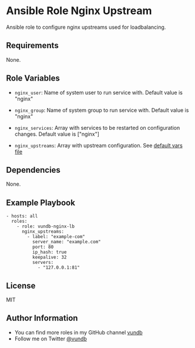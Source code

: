 Ansible Role Nginx Upstream
======================================

Ansible role to configure nginx upstreams used for loadbalancing.

Requirements
------------

None.

Role Variables
--------------

- `nginx_user`:
Name of system user to run service with. Default value is "nginx"

- `nginx_group`:
Name of system group to run service with. Default value is "nginx"

- `nginx_services`:
Array with services to be restarted on configuration changes. Default value
is ["nginx"]

- `nginx_upstreams`:
Array with upstream configuration. See [default vars file](defaults/main.yml)


Dependencies
------------

None.

Example Playbook
----------------
```
- hosts: all
  roles:
    - role: vundb-nginx-lb
      nginx_upstreams:
        - label: "example-com"
          server_name: "example.com"
          port: 80
          ip_hash: true
          keepalive: 32
          servers:
            - "127.0.0.1:81"
```

License
-------

MIT

Author Information
------------------

- You can find more roles in my GitHub channel [vundb](https://github.com/vundb)
- Follow me on Twitter [@vundb](https://twitter.com/vundb)
